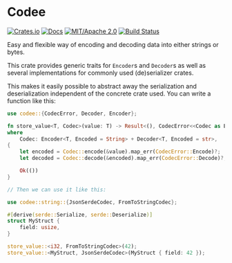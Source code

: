 # Codee

[![Crates.io](https://img.shields.io/crates/v/codee.svg)](https://crates.io/crates/codee)
[![Docs](https://docs.rs/codee/badge.svg)](https://docs.rs/codee/)
[![MIT/Apache 2.0](https://img.shields.io/badge/license-MIT%2FApache-blue.svg)](https://github.com/synphonyte/codee#license)
[![Build Status](https://github.com/synphonyte/codee/actions/workflows/ci.yml/badge.svg)](https://github.com/synphonyte/codee/actions/workflows/ci.yml)

Easy and flexible way of encoding and decoding data into either strings or bytes.

This crate provides generic traits for `Encoder`s and `Decoder`s as well as several
implementations for commonly used (de)serializer crates.
    
This makes it easily possible to abstract away the serialization and deserialization independent
of the concrete crate used. You can write a function like this:

```rust
use codee::{CodecError, Decoder, Encoder};

fn store_value<T, Codec>(value: T) -> Result<(), CodecError<<Codec as Encoder<T>>::Error, <Codec as Decoder<T>>::Error>>
where
    Codec: Encoder<T, Encoded = String> + Decoder<T, Encoded = str>,
{
    let encoded = Codec::encode(&value).map_err(CodecError::Encode)?;
    let decoded = Codec::decode(&encoded).map_err(CodecError::Decode)?;

    Ok(())
}

// Then we can use it like this:

use codee::string::{JsonSerdeCodec, FromToStringCodec};

#[derive(serde::Serialize, serde::Deserialize)]
struct MyStruct {
    field: usize,
}

store_value::<i32, FromToStringCodec>(42);
store_value::<MyStruct, JsonSerdeCodec>(MyStruct { field: 42 });
```
